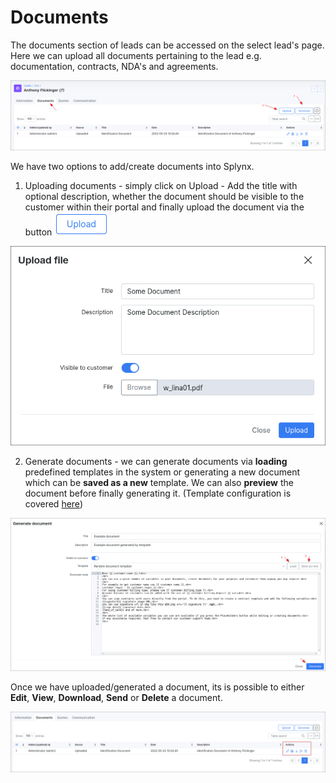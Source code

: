 Documents
=====
The documents section of leads can be accessed on the select lead's page. Here we can upload all documents pertaining to the lead e.g. documentation, contracts, NDA's and agreements.

![Documents](documents.png)

We have two options to add/create documents into Splynx.

1. Uploading documents - simply click on Upload - Add the title with optional description, whether the document should be visible to the customer within their portal and finally upload the document via the button ![Upload Icon](Upload.png)

![Upload Document](Upload_document.png)

2. Generate documents - we can generate documents via **loading** predefined templates in the system or generating a new document which can be **saved as a new** template. We can also **preview** the document before finally generating it. (Template configuration is covered [here](configuration/system/templates/templates.md))

![Generate Document](documents_generate.png)

Once we have uploaded/generated a document, its is possible to either **Edit**, **View**, **Download**, **Send** or **Delete** a document.

![Document Operations](document_operations.png)
